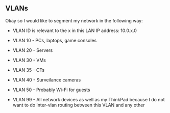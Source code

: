 ## VLANs

Okay so I would like to segment my network in the following way:
- VLAN ID is relevant to the x in this LAN IP address: 10.0.x.0


- VLAN 10 - PCs, laptops, game consoles 
- VLAN 20 - Servers
- VLAN 30 - VMs
- VLAN 35 - CTs
- VLAN 40 - Surveilance cameras
- VLAN 50 - Probably Wi-Fi for guests
- VLAN 99 - All network devices as well as my ThinkPad because I do not want to do Inter-vlan routing between this VLAN and any other